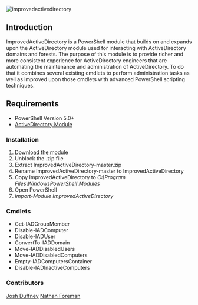 ![improvedactivedirectory](http://i.imgur.com/EYLc36h.png "improvedactivedirectory")

## Introduction
ImprovedActiveDirectory is a PowerShell module that builds on and expands upon the ActiveDirectory module used for interacting with ActiveDirectory domains and forests.
The purpose of this module is to provide richer and more consistent experience for ActiveDirectory engineers that are automating the maintenance and administration of
ActiveDirectory. To do that it combines several existing cmdlets to perform administration tasks as well as improved upon those cmdlets with advanced PowerShell scripting
techniques. 

## Requirements

- PowerShell Version 5.0+
- [ActiveDirectory Module](https://www.microsoft.com/en-us/download/details.aspx?id=45520)

### Installation

1. [Download the module](https://github.com/Duffney/ImprovedActiveDirectory/archive/master.zip)
2. Unblock the .zip file
3. Extract ImprovedActiveDirectory-master.zip
4. Rename ImprovedActiveDirectory-master to ImprovedActiveDirectory
5. Copy ImprovedActiveDirectory to *C:\Program Files\WindowsPowerShell\Modules*
6. Open PowerShell
7. *Import-Module ImprovedActiveDirectory*

### Cmdlets

- Get-IADGroupMember
- Disable-IADComputer
- Disable-IADUser
- ConvertTo-IADDomain
- Move-IADDisabledUsers
- Move-IADDisabledComputers
- Empty-IADComputersContainer
- Disable-IADInactiveComputers

### Contributors

[Josh Duffney](https://github.com/Duffney)
[Nathan Foreman](https://github.com/foremann)


